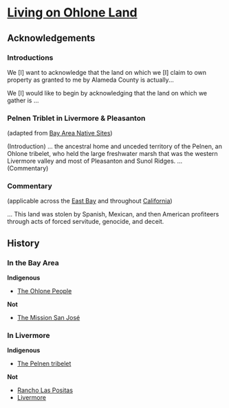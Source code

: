 # [Living on Ohlone Land](https://www.youtube.com/watch?v=4SUjwYWORb4)

## Acknowledgements

### Introductions

We [I] want to acknowledge that the land on which we [I] claim to own property as granted to me by Alameda County is actually...

We [I] would like to begin by acknowledging that the land on which we gather is ...

### Pelnen Triblet in Livermore & Pleasanton 
(adapted from [Bay Area Native Sites](http://bayareanativesites.com/territory/ohlone/pelnen/))

(Introduction) ... the ancestral home and unceded territory of the Pelnen, an Ohlone tribelet, who held the large freshwater marsh that was the western Livermore valley and most of Pleasanton and Sunol Ridges. ... (Commentary)

### Commentary 
(applicable across the [East Bay](http://www.ebparks.org/Assets/_Nav_Categories/Park_Planning/Master+Plan/Maps/native_peoples_of_the_east_bay.pdf) and throughout [California](https://en.wikipedia.org/wiki/File:California_tribes_%26_languages_at_contact.png))

... This land was stolen by Spanish, Mexican, and then American profiteers through acts of forced servitude, genocide, and deceit. 

## History

### In the Bay Area

**Indigenous**

* [The Ohlone People](https://en.wikipedia.org/wiki/Ohlone)

**Not**

* [The Mission San José](https://en.wikipedia.org/wiki/Mission_San_Jos%C3%A9_(California))

### In Livermore

**Indigenous**

* [The Pelnen tribelet](http://bayareanativesites.com/territory/ohlone/pelnen/)

**Not**

* [Rancho Las Positas](https://en.wikipedia.org/wiki/Rancho_Las_Positas)
* [Livermore](https://en.wikipedia.org/wiki/Livermore,_California)

